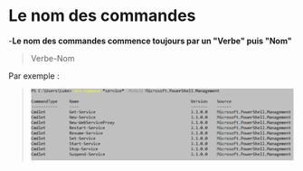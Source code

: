 # Le nom des commandes 
-**Le nom des commandes commence toujours par un "Verbe" puis "Nom"**
> Verbe-Nom

Par exemple :
> ![](Images.md/A1.jpg)